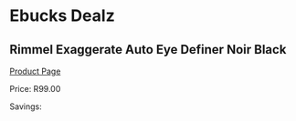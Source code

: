 
# Ebucks Dealz
## Rimmel Exaggerate Auto Eye Definer Noir Black
[Product Page](https://www.ebucks.com/web/shop/productSelected.do?prodId=1169909398&catId=1158500262)

Price: R99.00

Savings: 


	